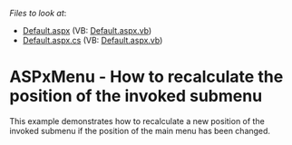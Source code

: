 <!-- default file list -->
*Files to look at*:

* [Default.aspx](./CS/Default.aspx) (VB: [Default.aspx.vb](./VB/Default.aspx.vb))
* [Default.aspx.cs](./CS/Default.aspx.cs) (VB: [Default.aspx.vb](./VB/Default.aspx.vb))
<!-- default file list end -->
# ASPxMenu - How to recalculate the position of the invoked submenu


<p>This example demonstrates how to recalculate a new position of the invoked submenu if the position of the main menu has been changed.</p>

<br/>


